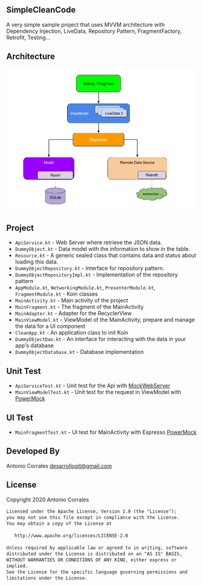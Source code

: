 ## SimpleCleanCode

A very simple sample project that uses MVVM architecture with Dependency Injection, LiveData, Repository Pattern, FragmentFactory, Retrofit, Testing...  

## Architecture
![Logo](./images/mvvm-architecture.png) 


## Project
* `ApiService.kt` - Web Server where retrieve the JSON data.
* `DummyObject.kt` - Data model with the information to show in the table.
* `Resource.kt` - A generic sealed class that contains data and status about loading this data.
* `DummyObjectRepository.kt` - Interface for repository pattern.
* `DummyObjectRepositoryImpl.kt` - Implementation of the repository pattern
* `AppModule.kt`, `NetworkingModule.kt`, `PresenterModule.kt`, `FragmentModule.kt` - Koin classes
* `MainActivity.kt` - Main activity of the project
* `MainFragment.kt` - The fragment of the MainActivity 
* `MainAdapter.kt` - Adapter for the RecyclerView
* `MainViewModel.kt` - ViewModel of the MainActivity, prepare and manage the data for a UI component
* `CleanApp.kt` - An application class to init Koin
* `DummyObjectDao.kt` - An interface for interacting with the data in your app's database
* `DummyObjectDatabase.kt` - Database implementation

## Unit Test
* `ApiServiceTest.kt` - Unit test for the Api with [MockWebServer](https://github.com/square/okhttp/tree/master/mockwebserver)
* `MainViewModelTest.kt` - Unit test for the request in ViewModel with [PowerMock](https://github.com/powermock/powermock)

## UI Test
* `MainFragmentTest.kt` - UI test for MainActivity with Espresso [PowerMock](https://developer.android.com/training/testing/espresso)

## Developed By

Antonio Corrales desarrollogit@gmail.com

## License

Copyright 2020 Antonio Corrales

    Licensed under the Apache License, Version 2.0 (the "License");
    you may not use this file except in compliance with the License.
    You may obtain a copy of the License at

       http://www.apache.org/licenses/LICENSE-2.0

    Unless required by applicable law or agreed to in writing, software
    distributed under the License is distributed on an "AS IS" BASIS,
    WITHOUT WARRANTIES OR CONDITIONS OF ANY KIND, either express or implied.
    See the License for the specific language governing permissions and
    limitations under the License.


